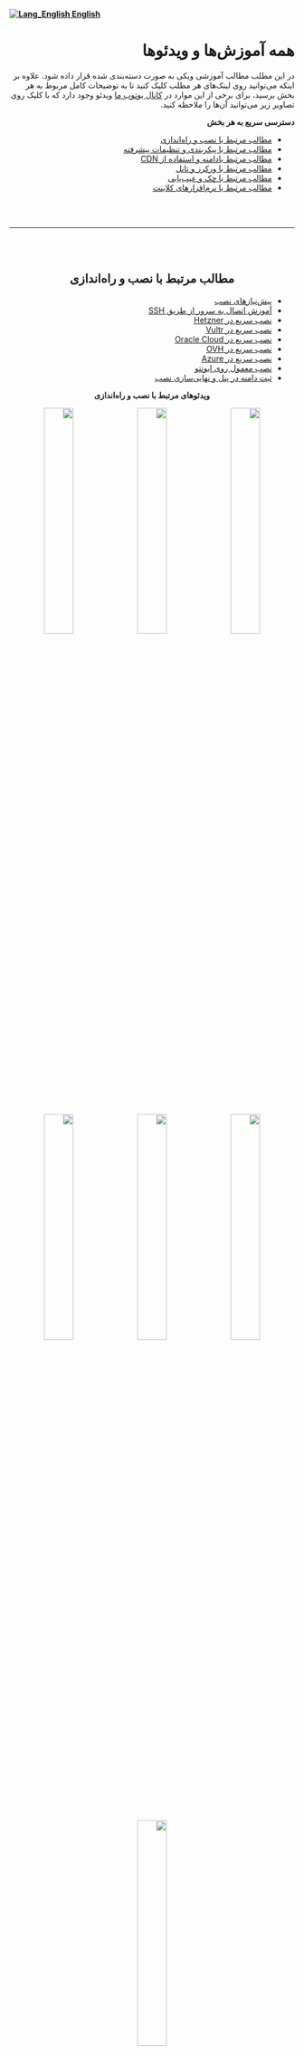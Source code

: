 [**![Lang_English](https://user-images.githubusercontent.com/125398461/229074810-599bd7f9-0bc1-44a9-b76e-90bf7e182314.png) English**](https://github.com/hiddify/hiddify-config/wiki/Categorized-contents)

<div dir="rtl">

# همه آموزش‌ها و ویدئوها
در این مطلب مطالب آموزشی ویکی به صورت دسته‌بندی شده قرار داده شود. علاوه بر اینکه می‌توانید روی لینک‌های هر مطلب کلیک کنید تا به توضیحات کامل مربوط به هر بخش برسید، برای برخی از این موارد در [کانال یوتوب ما](https://www.youtube.com/@hiddify/videos) ویدئو وجود دارد که با کلیک روی تصاویر زیر می‌توانید آن‌ها را ملاحظه کنید.

**دسترسی سریع به هر بخش**

- [مطالب مرتبط با نصب و راه‌اندازی](#%D9%85%D8%B7%D8%A7%D9%84%D8%A8-%D9%85%D8%B1%D8%AA%D8%A8%D8%B7-%D8%A8%D8%A7-%D9%86%D8%B5%D8%A8-%D9%88-%D8%B1%D8%A7%D9%87%D8%A7%D9%86%D8%AF%D8%A7%D8%B2%DB%8C)
- [مطالب مرتبط با پیکربندی و تنظیمات پیشرفته](#%D9%85%D8%B7%D8%A7%D9%84%D8%A8-%D9%85%D8%B1%D8%AA%D8%A8%D8%B7-%D8%A8%D8%A7-%D9%BE%DB%8C%DA%A9%D8%B1%D8%A8%D9%86%D8%AF%DB%8C-%D9%88-%D8%AA%D9%86%D8%B8%DB%8C%D9%85%D8%A7%D8%AA-%D9%BE%DB%8C%D8%B4%D8%B1%D9%81%D8%AA%D9%87)
- [مطالب مرتبط بادامنه و استفاده از CDN](#%D9%85%D8%B7%D8%A7%D9%84%D8%A8-%D9%85%D8%B1%D8%AA%D8%A8%D8%B7-%D8%A8%D8%A7%D8%AF%D8%A7%D9%85%D9%86%D9%87-%D9%88-%D8%A7%D8%B3%D8%AA%D9%81%D8%A7%D8%AF%D9%87-%D8%A7%D8%B2-cdn)
- [مطالب مرتبط با ورکرز و تانل](#%D9%85%D8%B7%D8%A7%D9%84%D8%A8-%D9%85%D8%B1%D8%AA%D8%A8%D8%B7-%D8%A8%D8%A7-%D9%88%D8%B1%DA%A9%D8%B1%D8%B2-%D9%88-%D8%AA%D8%A7%D9%86%D9%84)
- [مطالب مرتبط با چک و عیب‌یابی](#%D9%85%D8%B7%D8%A7%D9%84%D8%A8-%D9%85%D8%B1%D8%AA%D8%A8%D8%B7-%D8%A8%D8%A7-%DA%86%DA%A9-%D9%88-%D8%B9%DB%8C%D8%A8%DB%8C%D8%A7%D8%A8%DB%8C)
- [مطالب مرتبط با نرم‌افزارهای کلاینت](#%D9%85%D8%B7%D8%A7%D9%84%D8%A8-%D9%85%D8%B1%D8%AA%D8%A8%D8%B7-%D8%A8%D8%A7-%D9%86%D8%B1%D9%85%D8%A7%D9%81%D8%B2%D8%A7%D8%B1%D9%87%D8%A7%DB%8C-%DA%A9%D9%84%D8%A7%DB%8C%D9%86%D8%AA)
<br>
<br>

***
<br>
<br>
</div>

<div dir="rtl" align=center>

## مطالب مرتبط با نصب و راه‌اندازی
</div>

<div dir="rtl">

- [پیش‌نیازهای نصب](https://github.com/hiddify/hiddify-config/wiki/%D9%BE%DB%8C%D8%B4-%D9%86%DB%8C%D8%A7%D8%B2%D9%87%D8%A7%DB%8C-%D9%86%D8%B5%D8%A8)
- [آموزش اتصال به سرور از طریق SSH](https://github.com/hiddify/hiddify-config/wiki/SSH-%D8%A2%D9%85%D9%88%D8%B2%D8%B4-%D8%A7%D8%AA%D8%B5%D8%A7%D9%84-%D8%A8%D9%87-%D8%B3%D8%B1%D9%88%D8%B1-%D8%A7%D8%B2-%D8%B7%D8%B1%DB%8C%D9%82)
- [نصب سریع در Hetzner](https://github.com/hiddify/hiddify-config/wiki/Hetzner-%D9%86%D8%B5%D8%A8-%D8%AE%DB%8C%D9%84%DB%8C-%D8%B3%D8%B1%DB%8C%D8%B9-%D8%AF%D8%B1)
- [نصب سریع در Vultr](https://github.com/hiddify/hiddify-config/wiki/Vultr-%D9%86%D8%B5%D8%A8-%D8%B3%D8%B1%DB%8C%D8%B9-%D8%AF%D8%B1-%D9%88%D9%84%D8%AA%D8%B1)
- [نصب سریع در Oracle Cloud ](https://github.com/hiddify/hiddify-config/wiki/Oracle-%D9%86%D8%B5%D8%A8-%D8%AE%DB%8C%D9%84%DB%8C-%D8%AE%DB%8C%D9%84%DB%8C-%D8%B3%D8%B1%DB%8C%D8%B9-%D8%AF%D8%B1-%D8%A7%D9%88%D8%B1%D8%A7%DA%A9%D9%84-%DA%A9%D9%84%D9%88%D8%AF)
- [نصب سریع در OVH](https://github.com/hiddify/hiddify-config/wiki/OVH-%D9%86%D8%B5%D8%A8-%D8%AE%DB%8C%D9%84%DB%8C-%D8%B3%D8%B1%DB%8C%D8%B9-%D8%AF%D8%B1-%D8%A7%D9%88-%D9%88%DB%8C-%D8%A7%DA%86)
- [نصب سریع در Azure](https://github.com/hiddify/hiddify-config/wiki/Azure-%D9%86%D8%B5%D8%A8-%D8%AE%DB%8C%D9%84%DB%8C-%D8%AE%DB%8C%D9%84%DB%8C-%D8%B3%D8%B1%DB%8C%D8%B9-%D8%AF%D8%B1-%D9%85%D8%A7%DB%8C%DA%A9%D8%B1%D9%88%D8%B3%D8%A7%D9%81%D8%AA-%D8%A2%DA%98%D9%88%D8%B1)
- [نصب معمول روی ابونتو](https://github.com/hiddify/hiddify-config/wiki/%D9%86%D8%B5%D8%A8-%D8%B3%D8%B1%DB%8C%D8%B9-%D8%AF%D8%B1-%D8%A7%D9%88%D8%A8%D9%88%D9%86%D8%AA%D9%88)
- [ثبت دامنه در پنل و نهایی‌سازی نصب](https://github.com/hiddify/hiddify-config/wiki/%D8%B1%D8%A7%D9%87%D9%86%D9%85%D8%A7%DB%8C-%D8%AA%D9%86%D8%B8%DB%8C%D9%85-%D8%AF%D8%A7%D9%85%D9%86%D9%87-%D9%88-%D9%86%D9%87%D8%A7%DB%8C%DB%8C-%DA%A9%D8%B1%D8%AF%D9%86-%D9%86%D8%B5%D8%A8)


</div>

<div dir="rtl" align="center">

**ویدئوهای مرتبط با نصب و راه‌اندازی**


<a href="https://www.youtube.com/watch?v=06fMizOb-DE"><img width="32%" src="https://user-images.githubusercontent.com/125398461/235360601-fbc4bd46-4aaf-4705-a008-305b989574ed.png" /></a>
<a href="https://www.youtube.com/watch?v=s1QZD1Ujdds"><img width="32%" src="https://user-images.githubusercontent.com/125398461/235360514-8e0fa818-c4df-4468-bc30-956ef320429c.png" /></a>
<a href="https://www.youtube.com/watch?v=hRRg10BURJI"><img width="32%" src="https://user-images.githubusercontent.com/125398461/235360456-37ccac5c-46be-4ed8-8211-e1b61715cd6c.png" /></a>
<a href="https://www.youtube.com/watch?v=tcd1wBUR3cY"><img width="32%" src="https://user-images.githubusercontent.com/125398461/235360295-032ad792-9b9f-4a34-ba29-9f3c8951126c.png" /></a>
<a href="https://www.youtube.com/watch?v=_LYFqrXVupI"><img width="32%" src="https://user-images.githubusercontent.com/125398461/235360750-52d5422b-712f-473c-b1b5-63a9ff737ad2.png" /></a>
<a href="https://www.youtube.com/watch?v=l-KKRus2KS0"><img width="32%" src="https://user-images.githubusercontent.com/125398461/235360940-b92221b9-7301-41e7-9222-7c596a21f7a1.png" /></a>
<a href="https://www.youtube.com/watch?v=-a4tfRUsrNY"><img width="32%" src="https://user-images.githubusercontent.com/125398461/235360922-3db8ee86-bc71-4352-a9bb-6cbdad668e2a.png" /></a>











</div>

<br>
<br>

***
<br>
<br>

<div dir="rtl" align=center>

## مطالب مرتبط با پیکربندی و تنظیمات پیشرفته
</div>

<div dir="rtl">

- [آموزش پیکربندی و آشنایی با بخش‌های مختلف و تنظیمات پنل](https://github.com/hiddify/hiddify-config/wiki/%D9%86%D8%AD%D9%88%D9%87-%D9%BE%DB%8C%DA%A9%D8%B1%D8%A8%D9%86%D8%AF%DB%8C-%D9%BE%D9%86%D9%84-%D9%87%DB%8C%D8%AF%DB%8C%D9%81%D8%A7%DB%8C)
- [اتصال به سرور با SSH و کار با منوی نرم‌افزار در ترمینال](https://github.com/hiddify/hiddify-config/wiki/SSH-%D9%86%D8%AD%D9%88%D9%87-%D8%A7%D8%AA%D8%B5%D8%A7%D9%84-%D9%88-%D8%B1%D9%81%D8%B9-%D8%B9%DB%8C%D8%A8-%D8%A7%D8%B2-%D8%B7%D8%B1%DB%8C%D9%82)
- [تنظیمات ریالیتی در پنل](https://github.com/hiddify/hiddify-config/wiki/%D8%A2%D9%85%D9%88%D8%B2%D8%B4-%D8%A7%D8%B3%D8%AA%D9%81%D8%A7%D8%AF%D9%87-%D8%A7%D8%B2-Reality-%D8%AF%D8%B1-%D9%87%DB%8C%D8%AF%DB%8C%D9%81%D8%A7%DB%8C)
- [تنظیم بات تلگرام در پنل](https://github.com/hiddify/hiddify-config/wiki/%D9%86%D8%AD%D9%88%D9%87-%D8%AA%D9%86%D8%B8%DB%8C%D9%85-%D9%88-%D8%A7%D8%B3%D8%AA%D9%81%D8%A7%D8%AF%D9%87-%D8%A7%D8%B2-%D8%A8%D8%A7%D8%AA-%D8%AA%D9%84%DA%AF%D8%B1%D8%A7%D9%85-%D8%AF%D8%B1-%D9%BE%D9%86%D9%84-%D9%87%DB%8C%D8%AF%DB%8C%D9%81%D8%A7%DB%8C)


</div>
<div dir="rtl" align="center">

**ویدئوهای مرتبط با پیکربندی و تنظیمات پیشرفته**



<a href="https://www.youtube.com/watch?v=OfvKL9CaOQU"><img width="30%" src="https://user-images.githubusercontent.com/125398461/235360890-2dfe96aa-568d-443b-922c-35dd2a06d9f2.png" /></a>
<a href="https://www.youtube.com/watch?v=N819QPAtkrk"><img width="30%" src="https://user-images.githubusercontent.com/125398461/235648744-76589075-4c93-4dad-9ad4-1a4e81fd6836.png" /></a>









</div>



<br>
<br>

***
<br>
<br>
<div dir="rtl" align=center>

## مطالب مرتبط بادامنه و استفاده از CDN
</div>

<div dir="rtl" >

- [انواع دامنه و آموزش ثبت آن‌ها](https://github.com/hiddify/hiddify-config/wiki/%D8%A7%D9%86%D9%88%D8%A7%D8%B9-%D8%AF%D8%A7%D9%85%D9%86%D9%87-%D9%88-%D9%86%D8%AD%D9%88%D9%87-%D8%AB%D8%A8%D8%AA-%E2%80%8C%D8%A2%D9%86%E2%80%8C%D9%87%D8%A7)
- [آیپی تمیز کلادفلر چیست و چگونه می‌توان آن را پیدا کرد](https://github.com/hiddify/hiddify-config/wiki/%DA%86%DA%AF%D9%88%D9%86%DA%AF%DB%8C-%DB%8C%D8%A7%D9%81%D8%AA%D9%86-%D8%A2%DB%8C%D9%BE%DB%8C-%D8%AA%D9%85%DB%8C%D8%B2-%DA%A9%D9%84%D8%A7%D8%AF%D9%81%D9%84%D8%B1)
- [آموزش خودکار کردن ساخت زیردامنه روی کلادفلر](https://github.com/hiddify/hiddify-config/wiki/%DA%AF%D8%B1%D9%81%D8%AA%D9%86-%DA%A9%D9%84%DB%8C%D8%AF-%D8%AA%D9%88%D8%B3%D8%B9%D9%87-%DA%A9%D9%84%D9%88%D8%AF%D9%81%D9%84%D8%B1)
- [آموزش کانفیگ خودکار آیپی CDN](https://github.com/hiddify/hiddify-config/wiki/%D8%AF%D8%B1-%D9%87%DB%8C%D8%AF%DB%8C%D9%81%D8%A7%DB%8C-auto_cdn_ip-%D8%B1%D8%A7%D9%87%D9%86%D9%85%D8%A7%DB%8C-%D8%A7%D8%B3%D8%AA%D9%81%D8%A7%D8%AF%D9%87-%D8%A7%D8%B2-%D8%AD%D8%A7%D9%84%D8%AA)
- [آموزش استفاده از زیر دامنه‌های متغیر](https://github.com/hiddify/hiddify-config/wiki/%D8%A2%D9%85%D9%88%D8%B2%D8%B4-%D8%A7%D8%B3%D8%AA%D9%81%D8%A7%D8%AF%D9%87-%D8%A7%D8%B2-%D8%B2%DB%8C%D8%B1%D8%AF%D8%A7%D9%85%D9%86%D9%87%E2%80%8C%D9%87%D8%A7%DB%8C-%D9%85%D8%AA%D8%BA%DB%8C%D8%B1-%D8%AF%D8%B1-%D9%87%DB%8C%D8%AF%DB%8C%D9%81%D8%A7%DB%8C)
- [آموزش استفاده از CDN GCore](https://github.com/hiddify/hiddify-config/wiki/%D8%A2%D9%85%D9%88%D8%B2%D8%B4-%D8%A7%D8%B3%D8%AA%D9%81%D8%A7%D8%AF%D9%87-%D8%A7%D8%B2-CDN-GCore-%D8%A8%D8%B1-%D8%B1%D9%88%DB%8C-%D8%AF%D8%A7%D9%85%D9%86%D9%87-%D8%AB%D8%A8%D8%AA-%D8%B4%D8%AF%D9%87-%D8%AF%D8%B1-Cloudflare)
- [راه‌اندازی دامین فرانتینگ](https://github.com/hiddify/hiddify-config/wiki/%D8%A7%D8%B3%D8%AA%D9%81%D8%A7%D8%AF%D9%87-%D8%A7%D8%B2-%D8%AF%D8%A7%D9%85%DB%8C%D9%86-%D9%81%D8%B1%D8%A7%D9%86%D8%AA%DB%8C%D9%86%DA%AF)

</div>

<div dir="rtl" align="center">

**ویدئوهای مرتبط بادامنه و استفاده از CDN**

<center>
<a href="https://www.youtube.com/watch?v=kz_Ih__jS9c"><img width="32%" src="https://user-images.githubusercontent.com/125398461/235361004-3340e203-8037-4942-8cd0-1012ff28bef5.png" /></a>
<a href="https://www.youtube.com/watch?v=x44qGcnpBSE"><img width="32%" src="https://user-images.githubusercontent.com/125398461/235361134-654c077a-39e4-46ef-b0fe-38fa3d52470d.jpg" /></a>
</center>




</div>
<br>
<br>

***
<br>
<br>
<div dir="rtl" align="center">

## مطالب مرتبط با ورکرز و تانل
</div>

<div dir="rtl">

- [آموزش تنظیم و استفاده از ورکرز در هیدیفای](https://github.com/hiddify/hiddify-config/wiki/%D9%86%D8%AD%D9%88%D9%87-%D8%AA%D9%86%D8%B8%DB%8C%D9%85-%D9%88-%D8%A7%D8%B3%D8%AA%D9%81%D8%A7%D8%AF%D9%87-%D8%A7%D8%B2-%D9%88%D8%B1%DA%A9%D8%B1%D8%B2) 
- [آموزش راه‌اندازی تانل به روش IP Tables](https://github.com/hiddify/hiddify-config/discussions/129)
- [آموزش راه‌اندازی تانل به روش GOST](https://github.com/hiddify/hiddify-config/discussions/493)
- [آموزش راه‌اندازی تانل به روش WST](https://github.com/hiddify/hiddify-config/discussions/851)

</div>

<div dir="rtl" align="center">

**ویدئوهای مرتبط با ورکرز و تانل**

<a href="https://www.youtube.com/watch?v=kz_Ih__jS9c"><img width="32%" src="https://user-images.githubusercontent.com/125398461/235361354-f708fb55-86d2-48ab-856b-a0f08f22e6bc.png" /></a>
<a href="https://www.youtube.com/watch?v=kz_Ih__jS9c"><img width="32%" src="https://user-images.githubusercontent.com/125398461/235361165-362e3362-2fd5-4818-95f3-b076801a3135.png" /></a>
<a href="https://www.youtube.com/watch?v=kz_Ih__jS9c"><img width="32%" src="https://user-images.githubusercontent.com/125398461/235361265-c8f5c2ab-1ccd-46d2-b2b2-112d4fe106dd.png" /></a>



</div>
<br>
<br>

***
<br>
<br>
<div dir="rtl" align="center">

## مطالب مرتبط با چک و عیب‌یابی
</div>

<div dir="rtl" >

- [چک کردن تمیز بودن آیپی یا دامنه سرور](https://github.com/hiddify/hiddify-config/wiki/%D9%86%D8%AD%D9%88%D9%87-%D8%A7%D8%B7%D9%85%DB%8C%D9%86%D8%A7%D9%86-%D8%A7%D8%B2-%D8%AA%D9%85%DB%8C%D8%B2-%D8%A8%D9%88%D8%AF%D9%86-%D8%A2%DB%8C%D9%BE%DB%8C-%DB%8C%D8%A7-%D8%AF%D8%A7%D9%85%D9%86%D9%87-%D8%B3%D8%B1%D9%88%D8%B1)
- [تست نشتی DNS](https://github.com/hiddify/hiddify-config/discussions/859)


</div>
<br>
<br>

***
<br>
<br>
<div dir="rtl" align="center">

## مطالب مرتبط با نرم‌افزارهای کلاینت
</div>

<div dir="rtl" >

- [راهنمای جامع اتصال به نرم‌افزارهای کلاینت جهت استفاده از فیلترشکن](https://github.com/hiddify/hiddify-config/wiki/%D8%B1%D8%A7%D9%87%D9%86%D9%85%D8%A7%DB%8C-%D8%AC%D8%A7%D9%85%D8%B9-%D8%A7%D8%AA%D8%B5%D8%A7%D9%84-%D8%A8%D9%87-%D9%86%D8%B1%D9%85%E2%80%8C%D8%A7%D9%81%D8%B2%D8%A7%D8%B1%D9%87%D8%A7%DB%8C-%DA%A9%D9%84%D8%A7%DB%8C%D9%86%D8%AA-%D8%AC%D9%87%D8%AA-%D8%A7%D8%B3%D8%AA%D9%81%D8%A7%D8%AF%D9%87-%D8%A7%D8%B2-%D9%81%DB%8C%D9%84%D8%AA%D8%B1%D8%B4%DA%A9%D9%86)

</div>

<div dir="rtl" align="center">

**ویدئوهای مرتبط با نرم‌افزارهای کلاینت**

<a href="https://www.youtube.com/watch?v=7B0PO3HM6Vg"><img width="32%" src="https://user-images.githubusercontent.com/125398461/235708855-8ce78bcc-d71a-42d9-b216-967f3413476b.png" /></a>
<a href="https://www.youtube.com/watch?v=8P887E-KMls&t=16s"><img width="32%" src="https://user-images.githubusercontent.com/125398461/235708939-8ee38d56-bf48-4c95-a026-414c7697e627.png" /></a>
<a href="https://www.youtube.com/watch?v=6HncctDHXVs"><img width="32%" src="https://user-images.githubusercontent.com/125398461/235711745-b23884b1-b53a-4ffe-98f1-4dcb66e7e910.png" /></a>
<a href="https://www.youtube.com/watch?v=7kqprO7M4eM&t=1s"><img width="32%" src="https://user-images.githubusercontent.com/125398461/235711682-fbdbb348-e1b0-4cd4-abd9-af635c77f8d1.png" /></a>
<a href="https://www.youtube.com/watch?v=ORMdAzPNrCA"><img width="32%" src="https://user-images.githubusercontent.com/125398461/235711803-f9667d7d-9d70-4bb0-9cf6-e40886ba62a0.png" /></a>
<a href="https://www.youtube.com/watch?v=D0Xv54nRSY8"><img width="32%" src="https://user-images.githubusercontent.com/125398461/235710088-35168409-79df-4a0b-babb-cf8f3c3b722f.png" /></a>
<a href="https://www.youtube.com/watch?v=qFKv4I-MNQc"><img width="32%" src="https://user-images.githubusercontent.com/125398461/235710123-2478ffb2-65cf-4d73-bec9-fa073e99db21.png" /></a>





</div>